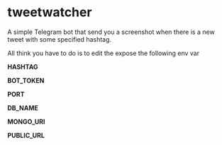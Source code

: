 # tweetwatcher

A simple Telegram bot that send you a screenshot when there is a new tweet with some specified hashtag.


All think you have to do is to edit the expose the following env var

**HASHTAG**

**BOT_TOKEN**

**PORT**

**DB_NAME**

**MONGO_URI**

**PUBLIC_URL**